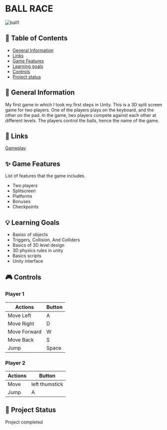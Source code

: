 # BALL RACE

![ball1](https://user-images.githubusercontent.com/107064508/222977890-7a28bdc1-2d32-4f69-87b0-2d472a7e1b86.png)

## 📖 Table of Contents
* [General Information](https://github.com/ZuzRad/Ball-Race#-general-information)
* [Links](https://github.com/ZuzRad/Ball-Race#-links)
* [Game Features](https://github.com/ZuzRad/Ball-Race#-game-features)
* [Learning goals](https://github.com/ZuzRad/Ball-Race#-learning-goals)
* [Controls](https://github.com/ZuzRad/Ball-Race#-controls)
* [Project status](https://github.com/ZuzRad/Ball-Race#-project-status)

## 📝 General Information
My first game in which I took my first steps in Unity.
This is a 3D split screen game for two players. One of the players plays on the keyboard, and the other on the pad. In the game, two players compete against each other at different levels. The players control the balls, hence the name of the game.

## 👾 Links
[Gameplay](https://youtu.be/ZVSp7F1PJkQ)

## ✨ Game Features
List of features that the game includes.
- Two players
- Splitscreen
- Platforms
- Bonuses
- Checkpoints

## 💡 Learning Goals
- Basisc of objects
- Triggers, Collision, And Colliders
- Basics of 3D level design
- 3D physics rules in unity
- Basics scripts
- Unity interface

## 🎮 Controls
### Player 1
| Actions           | Button        |
|-------------------|---------------|
| Move Left         | A             |
| Move Right        | D             |
| Move Forward      | W             |
| Move Back         | S             |
| Jump              | Space         |

### Player 2
| Actions           | Button         |
|-------------------|----------------|
| Move              | left thumstick |
| Jump              | A              |



## 🌱 Project Status
Project completed


